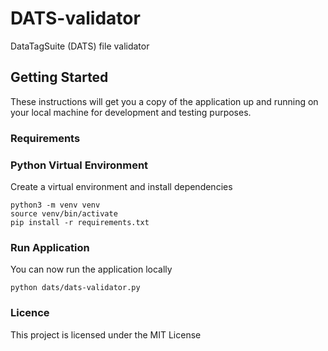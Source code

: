 # DATS-validator

DataTagSuite (DATS) file validator


## Getting Started

These instructions will get you a copy of the application up and running on your local machine for development and testing purposes.


### Requirements

### Python Virtual Environment

Create a virtual environment and install dependencies

`python3 -m venv venv` \
`source venv/bin/activate` \
`pip install -r requirements.txt`

### Run Application

You can now run the application locally 

`python dats/dats-validator.py`


### Licence 

This project is licensed under the MIT License

